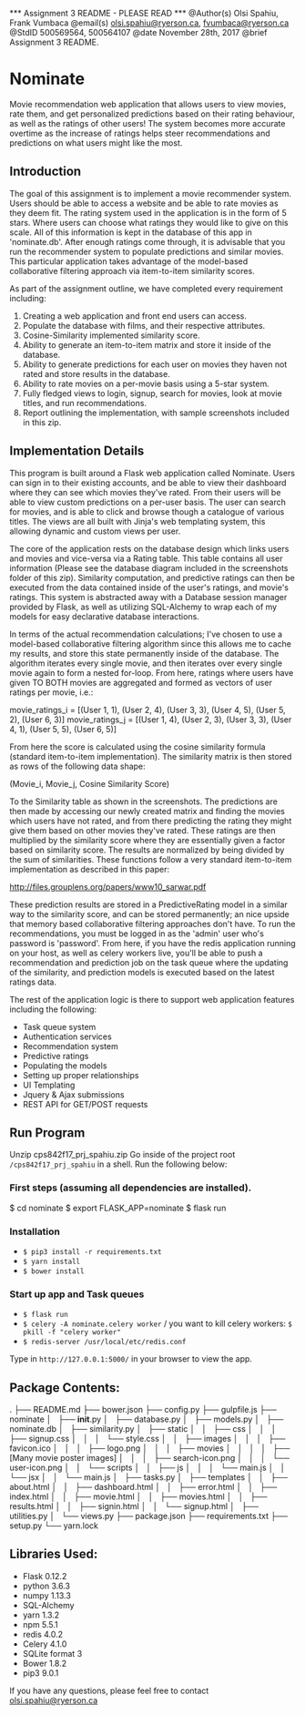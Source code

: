 *** Assignment 3 README - PLEASE READ ***
@Author(s) Olsi Spahiu, Frank Vumbaca
@email(s)  olsi.spahiu@ryerson.ca, fvumbaca@ryerson.ca
@StdID     500569564, 500564107
@date      November 28th, 2017
@brief     Assignment 3 README.

# Nominate
Movie recommendation web application that allows users to view movies, rate them, and get personalized predictions
based on their rating behaviour, as well as the ratings of other users! The system becomes more accurate overtime as
the increase of ratings helps steer recommendations and predictions on what users might like the most.

## Introduction

The goal of this assignment is to implement a movie recommender system. Users should be able to access a website
and be able to rate movies as they deem fit. The rating system used in the application is in the form of 5 stars. Where
users can choose what ratings they would like to give on this scale. All of this information is kept in the database of
this app in 'nominate.db'. After enough ratings come through, it is advisable that you run the recommender system to
populate predictions and similar movies. This particular application takes advantage of the model-based collaborative 
filtering approach via item-to-item similarity scores.

As part of the assignment outline, we have completed every requirement including:

1) Creating a web application and front end users can access.
2) Populate the database with films, and their respective attributes.
3) Cosine-Similarity implemented similarity score.
4) Ability to generate an item-to-item matrix and store it inside of the database.
5) Ability to generate predictions for each user on movies they haven not rated and store results in the database.
6) Ability to rate movies on a per-movie basis using a 5-star system.
7) Fully fledged views to login, signup, search for movies, look at movie titles, and run recommendations.
5) Report outlining the implementation, with sample screenshots included in this zip.

## Implementation Details

This program is built around a Flask web application called Nominate. Users can sign in to their existing accounts, and
be able to view their dashboard where they can see which movies they've rated. From their users will be able to view
custom predictions on a per-user basis. The user can search for movies, and is able to click and browse though a 
catalogue of various titles. The views are all built with Jinja's web templating system, this allowing dynamic and
custom views per user. 

The core of the application rests on the database design which links users and movies and vice-versa via a Rating table. 
This table contains all user information (Please see the database diagram included in the screenshots folder of this 
zip). Similarity computation, and predictive ratings can then be executed from the data contained inside of the user's
ratings, and movie's ratings. This system is abstracted away with a Database session manager provided by Flask, as well 
as utilizing SQL-Alchemy to wrap each of my models for easy declarative database interactions.

In terms of the actual recommendation calculations; I've chosen to use a model-based collaborative filtering algorithm
since this allows me to cache my results, and store this state permanently inside of the database. The algorithm 
iterates every single movie, and then iterates over every single movie again to form a nested for-loop. From here, 
ratings where users have given TO BOTH movies are aggregated and formed as vectors of user ratings per movie, i.e.:
 
movie_ratings_i = [(User 1, 1), (User 2, 4), (User 3, 3), (User 4, 5), (User 5, 2), (User 6, 3)]
movie_ratings_j = [(User 1, 4), (User 2, 3), (User 3, 3), (User 4, 1), (User 5, 5), (User 6, 5)]
 
From here the score is calculated using the cosine similarity formula  (standard item-to-item implementation). The 
similarity matrix is then stored as rows of the following data shape:

(Movie_i, Movie_j, Cosine Similarity Score)

To the Similarity table as shown in the screenshots. The predictions are then made by accessing our newly created matrix
and finding the movies which users have not rated, and from there predicting the rating they might give them based on 
other movies they've rated. These ratings are then multiplied by the similarity score where they are essentially given
a factor based on similarity score. The results are normalized by being divided by the sum of similarities. These
functions follow a very standard item-to-item implementation as described in this paper: 

http://files.grouplens.org/papers/www10_sarwar.pdf

These prediction results are stored in a PredictiveRating model in a similar way to the similarity score, and can be
stored permanently; an nice upside that memory based collaborative filtering approaches don't have. To run the 
recommendations, you must be logged in as the 'admin' user who's password is 'password'. From here, if you have the
redis application running on your host, as well as celery workers live, you'll be able to push a recommendation and 
prediction job on the task queue where the updating of the similarity, and prediction models is executed based on the 
latest ratings data.

The rest of the application logic is there to support web application features including the following:

- Task queue system
- Authentication services
- Recommendation system
- Predictive ratings
- Populating the models
- Setting up proper relationships
- UI Templating
- Jquery & Ajax submissions
- REST API for GET/POST requests

## Run Program

Unzip cps842f17_prj_spahiu.zip
Go inside of the project root `/cps842f17_prj_spahiu` in a shell. 
Run the following below:

### First steps (assuming all dependencies are installed).

$ cd nominate 
$ export FLASK_APP=nominate
$ flask run

### Installation

- `$ pip3 install -r requirements.txt`
- `$ yarn install`
- `$ bower install`

### Start up app and Task queues

- `$ flask run`
- `$ celery -A nominate.celery worker` / you want to kill celery workers: `$ pkill -f "celery worker"`
- `$ redis-server /usr/local/etc/redis.conf`

Type in `http://127.0.0.1:5000/` in your browser to view the app.

## Package Contents:
.
├── README.md
├── bower.json
├── config.py
├── gulpfile.js
├── nominate
│   ├── __init__.py
│   ├── database.py
│   ├── models.py
│   ├── nominate.db
│   ├── similarity.py
│   ├── static
│   │   ├── css
│   │   │   ├── signup.css
│   │   │   └── style.css
│   │   ├── images
│   │   │   ├── favicon.ico
│   │   │   ├── logo.png
│   │   │   ├── movies
│   │   │   │   ├── [Many movie poster images]
│   │   │   ├── search-icon.png
│   │   │   └── user-icon.png
│   │   └── scripts
│   │       ├── js
│   │       │   └── main.js
│   │       └── jsx
│   │           └── main.js
│   ├── tasks.py
│   ├── templates
│   │   ├── about.html
│   │   ├── dashboard.html
│   │   ├── error.html
│   │   ├── index.html
│   │   ├── movie.html
│   │   ├── movies.html
│   │   ├── results.html
│   │   ├── signin.html
│   │   └── signup.html
│   ├── utilities.py
│   └── views.py
├── package.json
├── requirements.txt
├── setup.py
└── yarn.lock


## Libraries Used:

- Flask 0.12.2
- python 3.6.3
- numpy 1.13.3
- SQL-Alchemy
- yarn 1.3.2
- npm 5.5.1
- redis 4.0.2
- Celery 4.1.0
- SQLite format 3
- Bower 1.8.2
- pip3 9.0.1

If you have any questions, please feel free to contact olsi.spahiu@ryerson.ca
